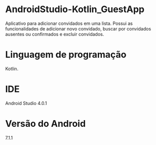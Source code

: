 # AndroidStudio-Kotlin_GuestApp
Aplicativo para adicionar convidados em uma lista. Possui as funcionalidades de adicionar novo convidado, buscar por convidados ausentes ou 
confirmados e excluir convidados.

# Linguagem de programação
Kotlin.

# IDE
Android Studio 4.0.1

# Versão do Android
7.1.1
